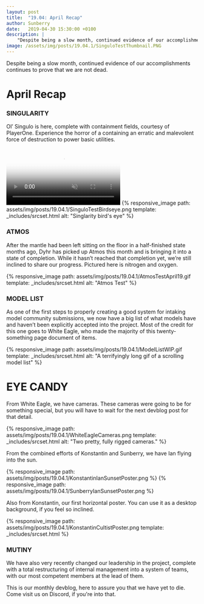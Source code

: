 ```yaml
---
layout: post
title:  "19.04: April Recap"
author: Sunberry
date:   2019-04-30 15:30:00 +0100
description: |
    "Despite being a slow month, continued evidence of our accomplishments continues to prove that we are not dead."
image: /assets/img/posts/19.04.1/SinguloTestThumbnail.PNG
---
```



Despite being a slow month, continued evidence of our accomplishments continues to prove that we are not dead.

# April Recap

### SINGULARITY

Ol’ Singulo is here, complete with containment fields, courtesy of PlayerOne. Experience the horror of a containing an erratic and malevolent force of destruction to power basic utilities.

<video autoplay="autoplay" muted loop="loop" poster="{{ site.baseurl }}/assets/img/posts/19.04.1/SinguloTest.jpg">
  <source src="{{ site.baseurl }}/assets/img/posts/19.04.1/SinguloTest.webm" type="video/webm">
  <source src="{{ site.baseurl }}/assets/img/posts/19.04.1/SinguloTest.mp4" type="video/mp4">
</video>
{% responsive_image path: assets/img/posts/19.04.1/SinguloTestBirdseye.png template: _includes/srcset.html alt: "Singlarity bird's eye" %}

### ATMOS

After the mantle had been left sitting on the floor in a half-finished state months ago, Dyhr has picked up Atmos this month and is bringing it into a state of completion. While it hasn’t reached that completion yet, we’re still inclined to share our progress. Pictured here is nitrogen and oxygen.

{% responsive_image path: assets/img/posts/19.04.1/AtmosTestApril19.gif template: _includes/srcset.html alt: "Atmos Test" %}

### MODEL LIST

As one of the first steps to properly creating a good system for intaking model community submissions, we now have a big list of what models have and haven’t been explicitly accepted into the project. Most of the credit for this one goes to White Eagle, who made the majority of this twenty-something page document of items.

{% responsive_image path: assets/img/posts/19.04.1/ModelListWIP.gif template: _includes/srcset.html alt: "A terrifyingly long gif of a scrolling model list" %}

# EYE CANDY

From White Eagle, we have cameras. These cameras were going to be for something special, but you will have to wait for the next devblog post for that detail.

{% responsive_image path: assets/img/posts/19.04.1/WhiteEagleCameras.png template: _includes/srcset.html alt: "Two pretty, fully rigged cameras." %}

From the combined efforts of Konstantin and Sunberry, we have Ian flying into the sun.
<div class='horizontal-2' markdown='1'>
{% responsive_image path: assets/img/posts/19.04.1/KonstantinIanSunsetPoster.png %}
{% responsive_image path: assets/img/posts/19.04.1/SunberryIanSunsetPoster.png %}
</div>

Also from Konstantin, our first horizontal poster. You can use it as a desktop background, if you feel so inclined.

{% responsive_image path: assets/img/posts/19.04.1/KonstantinCultistPoster.png template: _includes/srcset.html %}

### MUTINY

We have also very recently changed our leadership in the project, complete with a total restructuring of internal management into a system of teams, with our most competent members at the lead of them.

This is our monthly devblog, here to assure you that we have yet to die.
Come visit us on Discord, if you're into that.
